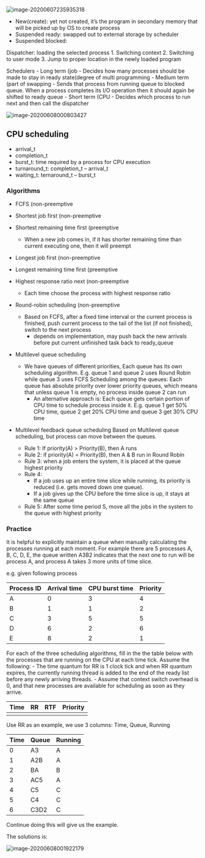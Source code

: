 <img src="D:\learning-notes\Operating-Systems\process-management.assets\image-20200607235935318.png" alt="image-20200607235935318"  />

- New(create): yet not created, it’s the program in secondary memory that will be picked up by OS to create process
- Suspended ready: swapped out to external storage by scheduler
- Suspended blocked: 

Dispatcher: loading the selected process
    1. Switching context
    2. Switching to user mode
    3. Jump to proper location in the newly loaded program

Schedulers
    - Long term (job
        - Decides how many processes should be made to stay in ready state(degree of multi programming
    - Medium term (part of swapping
        - Sends that process from running queue to blocked queue. When a process completes its I/O operation then it should again be shifted to ready queue
    - Short term (CPU 
        - Decides which process to run next and then call the dispatcher

![image-20200608000803427](D:\learning-notes\Operating-Systems\process-management.assets\image-20200608000803427.png)


## CPU scheduling

- arrival_t
- completion_t
- burst_t: time required by a process for CPU execution
- turnaround_t: completion_t – arrival_t
- waiting_t: ternaround_t – burst_t

### Algorithms

- FCFS (non-preemptive

- Shortest job first (non-preemptive
- Shortest remaining time first (preemptive
    - When a new job comes in, if it has shorter remaining time than current executing one, then it will preempt

- Longest job first (non-preemptive
- Longest remaining time first (preemptive

- Highest response ratio next (non-preemptive
    - Each time choose the process with highest response ratio

- Round-robin scheduling (non-preemptive
    - Based on FCFS, after a fixed time interval or the current process is finished, push current process to the tail of the list (if not finished), switch to the next process
        - depends on implementation, may push back the new arrivals before put current unfinished task back to ready_queue

- Multilevel queue scheduling
    - We have queues of different priorities, Each queue has its own scheduling algorithm. E.g. queue 1 and queue 2 uses Round Robin while queue 3 uses FCFS
    Scheduling among the queues: Each queue has absolute priority over lower priority queues, which means that unless queue 1 is empty, no process inside queue 2 can run
        - An alternative approach is: Each queue gets certain portion of CPU time to schedule process inside it. E.g. queue 1 get 50% CPU time, queue 2 get 20% CPU time and queue 3 get 30% CPU time

- Multilevel feedback queue scheduling
    Based on Multilevel queue scheduling, but process can move between the queues.
    - Rule 1: If priority(A) > Priority(B), then A runs
    - Rule 2: if priority(A) = Priority(B), then A & B run in Round Robin
    - Rule 3: when a job enters the system, it is placed at the queue highest priority 
    - Rule 4: 
        - If a job uses up an entire time slice while running, its priority is reduced (i.e. gets moved down one queue). 
        - If a job gives up the CPU before the time slice is up, it stays at the same queue
    - Rule 5: After some time period S, move all the jobs in the system to the queue with highest priority

### Practice 

It is helpful to explicitly maintain a queue when manually calculating the processes running at each moment. For example there are 5 processes A, B, C, D, E, the queue written A3B2 indicates that the next one to run will be process A, and process A takes 3 more units of time slice.

e.g. given following process 

| Process ID | Arrival time | CPU burst time | Priority |
| ---------- | ------------ | -------------- | -------- |
| A          | 0            | 3              | 4        |
| B          | 1            | 1              | 2        |
| C          | 3            | 5              | 5        |
| D          | 6            | 2              | 6        |
| E          | 8            | 2              | 1        |

For each of the three scheduling algorithms, fill in the the table below with the processes that are
running on the CPU at each time tick. Assume the following:
    - The time quantum for RR is 1 clock tick and when RR quantum expires, the currently running thread is added to the end of the ready list before any newly arriving threads.
    - Assume that context switch overhead is 0, and that new processes are available for scheduling as soon as they arrive.

| Time | RR   | RTF  | Priority |
| ---- | ---- | ---- | -------- |
|      |      |      |          |

Use RR as an example, we use 3 columns: Time, Queue, Running

| Time | Queue | Running |
| ---- | ----- | ------- |
| 0    | A3    | A       |
| 1    | A2B   | A       |
| 2    | BA    | B       |
| 3    | AC5   | A       |
| 4    | C5    | C       |
| 5    | C4    | C       |
| 6    | C3D2  | C       |

Continue doing this will give us the example.

The solutions is:

![image-20200608001922179](D:\learning-notes\Operating-Systems\process-management.assets\image-20200608001922179.png)